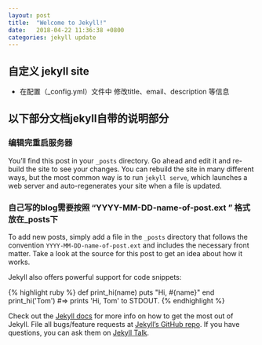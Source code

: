 ```yaml
---
layout: post
title:  "Welcome to Jekyll!"
date:   2018-04-22 11:36:38 +0800
categories: jekyll update
---
```

## 自定义 jekyll site
* 在配置（_config.yml）文件中 修改title、email、description 等信息


## 以下部分文档jekyll自带的说明部分
### 编辑完重启服务器
You’ll find this post in your `_posts` directory. Go ahead and edit it and re-build the site to see your changes. You can rebuild the site in many different ways, but the most common way is to run `jekyll serve`, which launches a web server and auto-regenerates your site when a file is updated.

### 自己写的blog需要按照 “YYYY-MM-DD-name-of-post.ext ” 格式放在_posts下
To add new posts, simply add a file in the `_posts` directory that follows the convention `YYYY-MM-DD-name-of-post.ext` and includes the necessary front matter. Take a look at the source for this post to get an idea about how it works.

Jekyll also offers powerful support for code snippets:

{% highlight ruby %}
def print_hi(name)
  puts "Hi, #{name}"
end
print_hi('Tom')
#=> prints 'Hi, Tom' to STDOUT.
{% endhighlight %}

Check out the [Jekyll docs][jekyll-docs] for more info on how to get the most out of Jekyll. File all bugs/feature requests at [Jekyll’s GitHub repo][jekyll-gh]. If you have questions, you can ask them on [Jekyll Talk][jekyll-talk].

[jekyll-docs]: https://jekyllrb.com/docs/home
[jekyll-gh]:   https://github.com/jekyll/jekyll
[jekyll-talk]: https://talk.jekyllrb.com/
